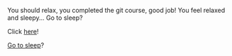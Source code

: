 You should relax, you completed the git course, good job!
You feel relaxed and sleepy... Go to sleep?

Click [here](https://www.youtube.com/watch?v=2u86NS3NtMw)!

[Go to sleep](../sleep/more-sleep/expired-milk/expired-milk.md)?
